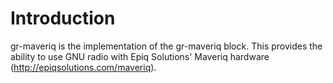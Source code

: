 # Introduction

gr-maveriq is the implementation of the gr-maveriq block.  This provides the ability to use GNU radio with Epiq Solutions' Maveriq hardware (http://epiqsolutions.com/maveriq).
